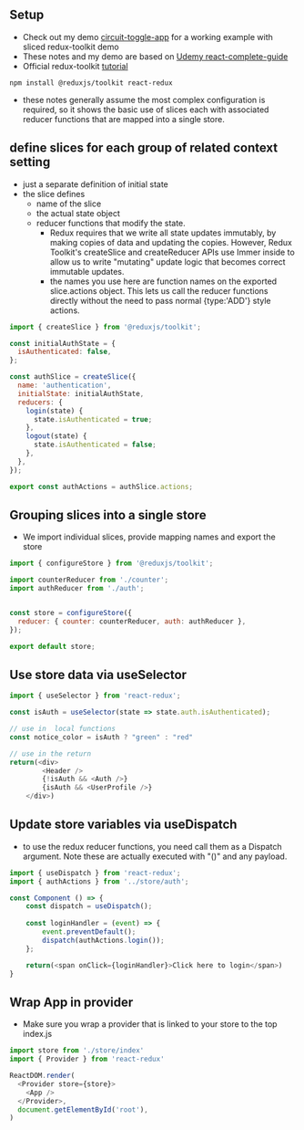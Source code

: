 ## Setup

- Check out my demo [circuit-toggle-app](https://github.com/dkrozelle/circuit-panel/tree/with-redux) for a working example with sliced redux-toolkit demo
- These notes and my demo are based on [Udemy react-complete-guide](https://github.com/academind/react-complete-guide-code/tree/18-diving-into-redux/code/12-finished)
- Official redux-toolkit [tutorial](https://redux-toolkit.js.org/tutorials/quick-start)

```
npm install @reduxjs/toolkit react-redux
```

- these notes generally assume the most complex configuration is required, so it shows the basic use of slices each with associated reducer functions that are mapped into a single store. 


## define slices for each group of related context setting

- just a separate definition of initial state
- the slice defines
  -  name of the slice
  -  the actual state object
  -  reducer functions that modify the state. 
     -  Redux requires that we write all state updates immutably, by making copies of data and updating the copies. However, Redux Toolkit's createSlice and createReducer APIs use Immer inside to allow us to write "mutating" update logic that becomes correct immutable updates.
     -  the names you use here are function names on the exported slice.actions object. This lets us call the reducer functions directly without the need to pass normal {type:'ADD'} style actions.


```js
import { createSlice } from '@reduxjs/toolkit';

const initialAuthState = {
  isAuthenticated: false,
};

const authSlice = createSlice({
  name: 'authentication',
  initialState: initialAuthState,
  reducers: {
    login(state) {
      state.isAuthenticated = true;
    },
    logout(state) {
      state.isAuthenticated = false;
    },
  },
});

export const authActions = authSlice.actions;
```


## Grouping slices into a single store

- We import individual slices, provide mapping names and export the store

```js
import { configureStore } from '@reduxjs/toolkit';

import counterReducer from './counter';
import authReducer from './auth';


const store = configureStore({
  reducer: { counter: counterReducer, auth: authReducer },
});

export default store;
```

## Use store data via useSelector

```js
import { useSelector } from 'react-redux';

const isAuth = useSelector(state => state.auth.isAuthenticated);

// use in  local functions
const notice_color = isAuth ? "green" : "red"

// use in the return
return(<div>
        <Header />
        {!isAuth && <Auth />}
        {isAuth && <UserProfile />}
    </div>)
```

## Update store variables via useDispatch

- to use the redux reducer functions, you need call them as a Dispatch argument. Note these are actually executed with "()" and any payload.
 
```js
import { useDispatch } from 'react-redux';
import { authActions } from '../store/auth';

const Component () => {
    const dispatch = useDispatch();
    
    const loginHandler = (event) => {
        event.preventDefault();
        dispatch(authActions.login());
    };

    return(<span onClick={loginHandler}>Click here to login</span>)
}
```


## Wrap App in provider

- Make sure you wrap a provider that is linked to your store to the top index.js

```js
import store from './store/index'
import { Provider } from 'react-redux'

ReactDOM.render(
  <Provider store={store}>
    <App />
  </Provider>,
  document.getElementById('root'),
)
```
